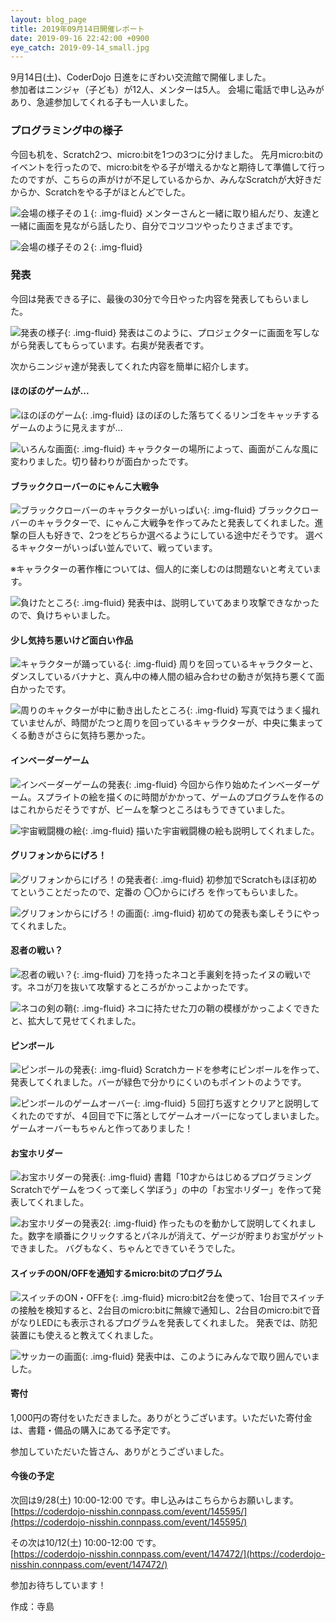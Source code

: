 ```yaml
---
layout: blog_page
title: 2019年09月14日開催レポート
date: 2019-09-16 22:42:00 +0900
eye_catch: 2019-09-14_small.jpg
---
```

9月14日(土)、CoderDojo 日進をにぎわい交流館で開催しました。<br/>
参加者はニンジャ（子ども）が12人、メンターは5人。
会場に電話で申し込みがあり、急遽参加してくれる子も一人いました。

### プログラミング中の様子

今回も机を、Scratch2つ、micro:bitを1つの3つに分けました。
先月micro:bitのイベントを行ったので、micro:bitをやる子が増えるかなと期待して準備して行ったのですが、こちらの声がけが不足しているからか、みんなScratchが大好きだからか、Scratchをやる子がほとんどでした。

![会場の様子その１](/assets/img/2019-09-14_0-1.jpg){: .img-fluid}
メンターさんと一緒に取り組んだり、友達と一緒に画面を見ながら話したり、自分でコツコツやったりさまざまです。

![会場の様子その２](/assets/img/2019-09-14_0-2.jpg){: .img-fluid}


### 発表

今回は発表できる子に、最後の30分で今日やった内容を発表してもらいました。

![発表の様子](/assets/img/2019-09-14_0-3.jpg){: .img-fluid}
発表はこのように、プロジェクターに画面を写しながら発表してもらっています。右奥が発表者です。

次からニンジャ達が発表してくれた内容を簡単に紹介します。

#### ほのぼのゲームが...

![ほのぼのゲーム](/assets/img/2019-09-14_1-1.jpg){: .img-fluid}
ほのぼのした落ちてくるリンゴをキャッチするゲームのように見えますが...

![いろんな画面](/assets/img/2019-09-14_1-2.jpg){: .img-fluid}
キャラクターの場所によって、画面がこんな風に変わりました。切り替わりが面白かったです。

#### ブラッククローバーのにゃんこ大戦争

![ブラッククローバーのキャラクターがいっぱい](/assets/img/2019-09-14_2-1.jpg){: .img-fluid}
ブラッククローバーのキャラクターで、にゃんこ大戦争を作ってみたと発表してくれました。進撃の巨人も好きで、2つをどちらか選べるようにしている途中だそうです。
選べるキャクターがいっぱい並んでいて、戦っています。

※キャラクターの著作権については、個人的に楽しむのは問題ないと考えています。

![負けたところ](/assets/img/2019-09-14_2-2.jpg){: .img-fluid}
発表中は、説明していてあまり攻撃できなかったので、負けちゃいました。

#### 少し気持ち悪いけど面白い作品
![キャラクターが踊っている](/assets/img/2019-09-14_3-1.jpg){: .img-fluid}
周りを回っているキャラクターと、ダンスしているバナナと、真ん中の棒人間の組み合わせの動きが気持ち悪くて面白かったです。

![周りのキャクターが中に動き出したところ](/assets/img/2019-09-14_3-2.jpg){: .img-fluid}
写真ではうまく撮れていませんが、時間がたつと周りを回っているキャラクターが、中央に集まってくる動きがさらに気持ち悪かった。

#### インベーダーゲーム

![インベーダーゲームの発表](/assets/img/2019-09-14_4-1.jpg){: .img-fluid}
今回から作り始めたインベーダーゲーム。スプライトの絵を描くのに時間がかかって、ゲームのプログラムを作るのはこれからだそうですが、ビームを撃つところはもうできていました。

![宇宙戦闘機の絵](/assets/img/2019-09-14_4-2.jpg){: .img-fluid}
描いた宇宙戦闘機の絵も説明してくれました。

#### グリフォンからにげろ！

![グリフォンからにげろ！の発表者](/assets/img/2019-09-14_5-1.jpg){: .img-fluid}
初参加でScratchもほぼ初めてということだったので、定番の 〇〇からにげろ を作ってもらいました。

![グリフォンからにげろ！の画面](/assets/img/2019-09-14_5-2.jpg){: .img-fluid}
初めての発表も楽しそうにやってくれました。

#### 忍者の戦い？

![忍者の戦い？](/assets/img/2019-09-14_6-1.jpg){: .img-fluid}
刀を持ったネコと手裏剣を持ったイヌの戦いです。ネコが刀を抜いて攻撃するところがかっこよかったです。

![ネコの剣の鞘](/assets/img/2019-09-14_6-2.jpg){: .img-fluid}
ネコに持たせた刀の鞘の模様がかっこよくできたと、拡大して見せてくれました。

#### ピンボール

![ピンボールの発表](/assets/img/2019-09-14_7-1.jpg){: .img-fluid}
Scratchカードを参考にピンボールを作って、発表してくれました。バーが緑色で分かりにくいのもポイントのようです。

![ピンボールのゲームオーバー](/assets/img/2019-09-14_7-2.jpg){: .img-fluid}
５回打ち返すとクリアと説明してくれたのですが、４回目で下に落としてゲームオーバーになってしまいました。ゲームオーバーもちゃんと作ってありました！

#### お宝ホリダー

![お宝ホリダーの発表](/assets/img/2019-09-14_8-1.jpg){: .img-fluid}
書籍「10才からはじめるプログラミング Scratchでゲームをつくって楽しく学ぼう」の中の「お宝ホリダー」を作って発表してくれました。

![お宝ホリダーの発表2](/assets/img/2019-09-14_8-2.jpg){: .img-fluid}
作ったものを動かして説明してくれました。数字を順番にクリックするとパネルが消えて、ゲージが貯まりお宝がゲットできました。
バグもなく、ちゃんとできていそうでした。

#### スイッチのON/OFFを通知するmicro:bitのプログラム

![スイッチのON・OFFを](/assets/img/2019-09-14_9-1.jpg){: .img-fluid}
micro:bit2台を使って、1台目でスイッチの接触を検知すると、2台目のmicro:bitに無線で通知し、2台目のmicro:bitで音がなりLEDにも表示されるプログラムを発表してくれました。
発表では、防犯装置にも使えると教えてくれました。

![サッカーの画面](/assets/img/2019-09-14_9-2.jpg){: .img-fluid}
発表中は、このようにみんなで取り囲んでいました。

#### 寄付

1,000円の寄付をいただきました。ありがとうございます。いただいた寄付金は、書籍・備品の購入にあてる予定です。

参加していただいた皆さん、ありがとうございました。

#### 今後の予定

次回は9/28(土) 10:00-12:00 です。申し込みはこちらからお願いします。<br />
[https://coderdojo-nisshin.connpass.com/event/145595/](https://coderdojo-nisshin.connpass.com/event/145595/)<br />

その次は10/12(土) 10:00-12:00 です。<br />
[https://coderdojo-nisshin.connpass.com/event/147472/](https://coderdojo-nisshin.connpass.com/event/147472/)<br />

参加お待ちしています！

作成：寺島
